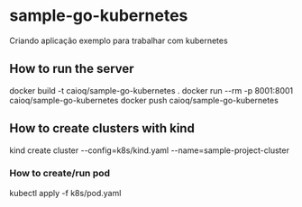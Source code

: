 # sample-go-kubernetes
Criando aplicação exemplo para trabalhar com kubernetes

## How to run the server
docker build -t caioq/sample-go-kubernetes .
docker run --rm -p 8001:8001 caioq/sample-go-kubernetes
docker push caioq/sample-go-kubernetes

## How to create clusters with kind
 kind create cluster --config=k8s/kind.yaml --name=sample-project-cluster
 
 ### How to create/run pod
 kubectl apply -f k8s/pod.yaml